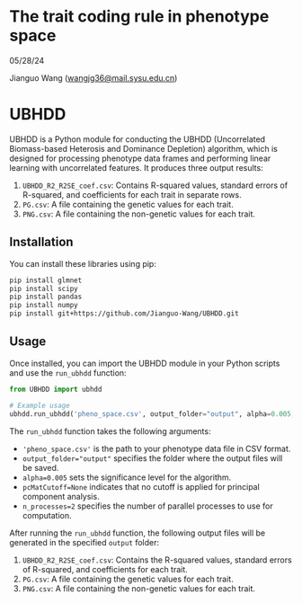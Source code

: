 # The trait coding rule in phenotype space

05/28/24

Jianguo Wang (wangjg36@mail.sysu.edu.cn)
 

# UBHDD

UBHDD is a Python module for conducting the UBHDD (Uncorrelated Biomass-based Heterosis and Dominance Depletion) algorithm, which is designed for processing phenotype data frames and performing linear learning with uncorrelated features. It produces three output results:

1. `UBHDD_R2_R2SE_coef.csv`: Contains R-squared values, standard errors of R-squared, and coefficients for each trait in separate rows.
2. `PG.csv`: A file containing the genetic values for each trait.
3. `PNG.csv`: A file containing the non-genetic values for each trait.

## Installation

You can install these libraries using pip:

```bash
pip install glmnet
pip install scipy
pip install pandas
pip install numpy
pip install git+https://github.com/Jianguo-Wang/UBHDD.git

```

## Usage

Once installed, you can import the UBHDD module in your Python scripts and use the `run_ubhdd` function:

```python
from UBHDD import ubhdd

# Example usage
ubhdd.run_ubhdd('pheno_space.csv', output_folder="output", alpha=0.005, pcMatCutoff=None, n_processes=2)
```

The `run_ubhdd` function takes the following arguments:

- `'pheno_space.csv'` is the path to your phenotype data file in CSV format.
- `output_folder="output"` specifies the folder where the output files will be saved.
- `alpha=0.005` sets the significance level for the algorithm.
- `pcMatCutoff=None` indicates that no cutoff is applied for principal component analysis.
- `n_processes=2` specifies the number of parallel processes to use for computation.

After running the `run_ubhdd` function, the following output files will be generated in the specified `output` folder:

1. `UBHDD_R2_R2SE_coef.csv`: Contains the R-squared values, standard errors of R-squared, and coefficients for each trait.
2. `PG.csv`: A file containing the genetic values for each trait.
3. `PNG.csv`: A file containing the non-genetic values for each trait.


```
